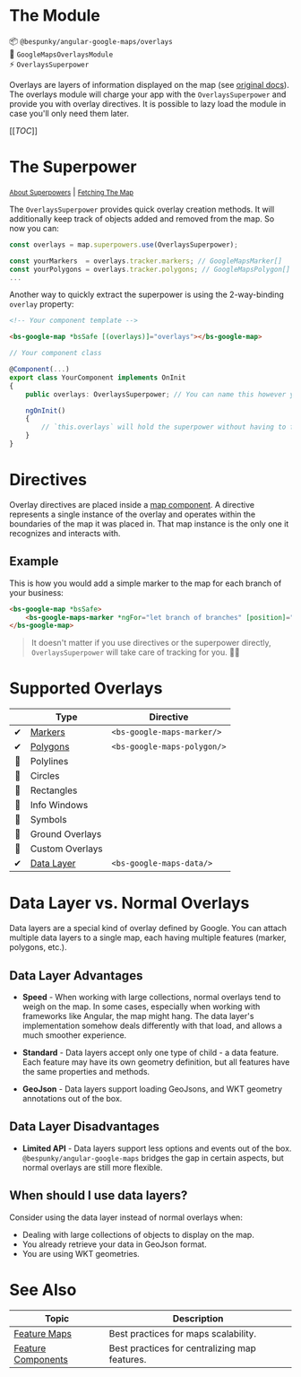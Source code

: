 # The Module
📦 `@bespunky/angular-google-maps/overlays`  
🧩 `GoogleMapsOverlaysModule`  
⚡ `OverlaysSuperpower`

Overlays are layers of information displayed on the map (see [original docs](https://developers.google.com/maps/documentation/javascript/overlays)).
The overlays module will charge your app with the `OverlaysSuperpower` and provide you with overlay directives.
It is possible to lazy load the module in case you'll only need them later.

[[_TOC_]]

# The Superpower
<small>[About Superpowers](/The-Map/Superpowers)</small> | <small>[Fetching The Map](/Programmatic-Control)</small>

The `OverlaysSuperpower` provides quick overlay creation methods. It will additionally keep track of objects added and removed from the map. So now you can:
```typescript
const overlays = map.superpowers.use(OverlaysSuperpower);

const yourMarkers  = overlays.tracker.markers; // GoogleMapsMarker[]
const yourPolygons = overlays.tracker.polygons; // GoogleMapsPolygon[]
...
```

Another way to quickly extract the superpower is using the 2-way-binding `overlay` property:
```html
<!-- Your component template -->

<bs-google-map *bsSafe [(overlays)]="overlays"></bs-google-map>
```
```typescript
// Your component class

@Component(...)
export class YourComponent implements OnInit
{
    public overlays: OverlaysSuperpower; // You can name this however you want

    ngOnInit()
    {
        // `this.overlays` will hold the superpower without having to fetch it through the map.
    }
}
```

# Directives
Overlay directives are placed inside a [map component](/The-Map). A directive represents a single instance of the overlay and operates within the boundaries of the map it was placed in. That map instance is the only one it recognizes and interacts with.

## Example
This is how you would add a simple marker to the map for each branch of your business:
```html
<bs-google-map *bsSafe>
    <bs-google-maps-marker *ngFor="let branch of branches" [position]="branch.location"></bs-google-maps-marker>
</bs-google-map>
```

> It doesn't matter if you use directives or the superpower directly, `OverlaysSuperpower` will take care of tracking for you. 🏋️‍♂️

# Supported Overlays
|     | Type                                          | Directive                   |
|:---:|-----------------------------------------------|-----------------------------|
| ✔  | [Markers](/Overlays-Superpower/Markers)       | `<bs-google-maps-marker/>`  |
| ✔  | [Polygons](/Overlays-Superpower/Polygons)     | `<bs-google-maps-polygon/>` |
| 🚧 | Polylines                                     |                             |
| 🚧 | Circles                                       |                             |
| 🚧 | Rectangles                                    |                             |
| 🚧 | Info Windows                                  |                             |
| 🚧 | Symbols                                       |                             |
| 🚧 | Ground Overlays                               |                             |
| 🚧 | Custom Overlays                               |                             |
| ✔  | [Data Layer](/Overlays-Superpower/Data-Layer) | `<bs-google-maps-data/>`    |

# Data Layer vs. Normal Overlays
Data layers are a special kind of overlay defined by Google. You can attach multiple data layers to a single map, each having multiple features (marker, polygons, etc.).

## Data Layer Advantages
* **Speed** - When working with large collections, normal overlays tend to weigh on the map. In some cases, especially when working with frameworks like Angular, the map might hang. The data layer's implementation somehow deals differently with that load, and allows a much smoother experience.

* **Standard** - Data layers accept only one type of child - a data feature. Each feature may have its own geometry definition, but all features have the same properties and methods.

* **GeoJson** - Data layers support loading GeoJsons, and WKT geometry annotations out of the box.

## Data Layer Disadvantages
* **Limited API** - Data layers support less options and events out of the box. `@bespunky/angular-google-maps` bridges the gap in certain aspects, but normal overlays are still more flexible.

## When should I use data layers?
Consider using the data layer instead of normal overlays when:
* Dealing with large collections of objects to display on the map.
* You already retrieve your data in GeoJson format.
* You are using WKT geometries.

# See Also
| Topic                                                    | Description                                   |
|----------------------------------------------------------|-----------------------------------------------|
| [Feature Maps](/Best-Practices/Feature-Maps)             | Best practices for maps scalability.          |
| [Feature Components](/Best-Practices/Feature-Components) | Best practices for centralizing map features. |
